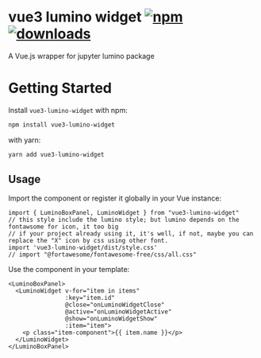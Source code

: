 # vue3 lumino widget [![npm][npm-image]][npm-url] [![downloads][downloads-image]][downloads-url]

[npm-image]: https://img.shields.io/npm/v/vue3-lumino-widget.svg
[npm-url]: https://npmjs.org/package/vue3-lumino-widget
[downloads-image]: https://img.shields.io/npm/dm/vue3-lumino-widget.svg
[downloads-url]: https://npmjs.org/package/vue3-lumino-widget

A Vue.js wrapper for jupyter lumino package

# Getting Started

Install `vue3-lumino-widget` with npm:

```bash
npm install vue3-lumino-widget
```

with yarn:

```bash
yarn add vue3-lumino-widget
```

## Usage

Import the component or register it globally in your Vue instance:

```vue
import { LuminoBoxPanel, LuminoWidget } from "vue3-lumino-widget"
// this style include the lumino style; but lumino depends on the fontawsome for icon, it too big
// if your project already using it, it's well, if not, maybe you can replace the "X" icon by css using other font.
import 'vue3-lumino-widget/dist/style.css'
// import "@fortawesome/fontawesome-free/css/all.css"
```

Use the component in your template:

```vue
<LuminoBoxPanel>
  <LuminoWidget v-for="item in items"
                :key="item.id"
                @close="onLuminoWidgetClose"
                @active="onLuminoWidgetActive"
                @show="onLuminoWidgetShow"
                :item="item">
    <p class="item-component">{{ item.name }}</p>
  </LuminoWidget>
</LuminoBoxPanel>
```
